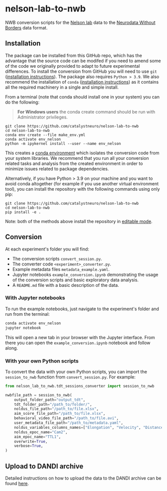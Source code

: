 # nelson-lab-to-nwb
NWB conversion scripts for the [Nelson lab](https://nelsonlab.ucsf.edu/) data to the
[Neurodata Without Borders](https://nwb-overview.readthedocs.io/) data format.

## Installation
The package can be installed from this GitHub repo, which has the advantage that the source code can be modifed if you need to amend some of the code we originally provided to adapt to future experimental differences. To install the conversion from GitHub you will need to use `git` ([installation instructions](https://github.com/git-guides/install-git)). The package also requires `Python > 3.9`. We also recommend the installation of `conda`
([installation instructions](https://docs.conda.io/en/latest/miniconda.html)) as it contains all the required machinery in a single and simple install.

From a terminal (note that conda should install one in your system) you can do the following:

> **For Windows users** the conda create command should be run with Administrator privileges.

```
git clone https://github.com/catalystneuro/nelson-lab-to-nwb
cd nelson-lab-to-nwb
conda env create --file make_env.yml
conda activate env_nelson
python -m ipykernel install --user --name env_nelson
```

This creates a [conda environment](https://docs.conda.io/projects/conda/en/latest/user-guide/concepts/environments.html)
which isolates the conversion code from your system libraries.  We recommend that you run all your conversion related tasks and analysis from the created environment in order to minimize issues related to package dependencies.

Alternatively, if you have Python > 3.9 on your machine and you want to avoid conda altogether (for example if you use another virtual environment tool), you can install the repository with the following commands using only pip:

```
git clone https://github.com/catalystneuro/nelson-lab-to-nwb
cd nelson-lab-to-nwb
pip install -e .
```

Note:
both of the methods above install the repository in [editable mode](https://pip.pypa.io/en/stable/cli/pip_install/#editable-installs).


## Conversion
At each experiment's folder you will find:
- The conversion scripts `convert_session.py`.
- The converter code `<experiment>_converter.py`.
- Example metadata files `metadata_example.yaml`.
- Jupyter notebooks `example_conversion.ipynb` demonstrating the usage of the conversion scripts and basic exploratory data analysis.
- A `README.md` file with a basic description of the data.

### With Jupyter notebooks
To run the example notebooks, just navigate to the experiment's folder and run from the terminal:

```bash
conda activate env_nelson
jupyter notebook
```

 This will open a new tab in your browser with the Jupyter interface. From there you can open the `example_conversion.ipynb` notebook and follow along.

### With your own Python scripts
To convert the data with your own Python scripts, you can import the `session_to_nwb` function from `convert_session.py`. For example:

```python
from nelson_lab_to_nwb.tdt_sessions_converter import session_to_nwb

nwbfile_path = session_to_nwb(
    output_folder_path="output_tdt",
    tdt_folder_path="/path_to/folder/",
    noldus_file_path="/path_to/file.xlsx",
    aim_score_file_path="/path_to/file.xlsx",
    behavioral_video_file_path="/path_to/file.avi",
    user_metadata_file_path="/path_to/metadata.yaml",
    noldus_variables_columns_names=["Elongation", "Velocity", "Distance moved", "Rotation"],
    noldus_epoc_name="Cam2",
    aim_epoc_name="TTL1",
    overwrite=True,
    verbose=True,
)
```


## Upload to DANDI archive
Detailed instructions on how to upload the data to the DANDI archive can be found [here](https://github.com/catalystneuro/nelson-lab-to-nwb/blob/main/dandi.md).